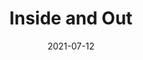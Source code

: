 ---
title: Inside and Out
parent: Parts Insde
description: Acyrlic and paint marker on cardboard
date: 2021-07-12
tags: [ 'painting', 'parts inside', 'eyes', 'bugs', 'keys' ]
layout: layouts/artPage.njk
permalink: "art/{{ parent | slug }}/{{ title | slug }}/"
imageName: partsInside_Scan03.jpg
hasImage: True
public: True
---
